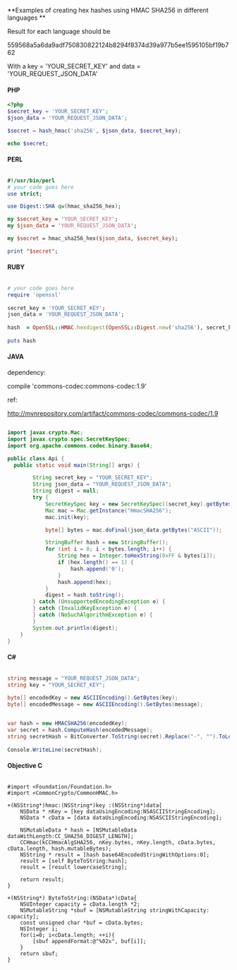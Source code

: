 **Examples of creating hex hashes using HMAC SHA256 in different languages **


Result for each language should be 

559568a5a6da9adf750830822124b8294f8374d39a977b5ee1595105bf19b762


With a key = 'YOUR_SECRET_KEY' and data = 'YOUR_REQUEST_JSON_DATA'

#### PHP ####


```php
<?php
$secret_key = 'YOUR_SECRET_KEY';
$json_data = 'YOUR_REQUEST_JSON_DATA';

$secret = hash_hmac('sha256', $json_data, $secret_key);

echo $secret;

```
#### PERL ####


```perl

#!/usr/bin/perl
# your code goes here
use strict;

use Digest::SHA qw(hmac_sha256_hex);

my $secret_key = 'YOUR_SECRET_KEY';
my $json_data = 'YOUR_REQUEST_JSON_DATA';

my $secret = hmac_sha256_hex($json_data, $secret_key);

print "$secret";
```

#### RUBY ####


```ruby

# your code goes here
require 'openssl'
 
secret_key = 'YOUR_SECRET_KEY';
json_data = 'YOUR_REQUEST_JSON_DATA';
 
hash  = OpenSSL::HMAC.hexdigest(OpenSSL::Digest.new('sha256'), secret_key, json_data)
 
puts hash

```


#### JAVA ####

dependency:

compile 'commons-codec:commons-codec:1.9'

ref: 

http://mvnrepository.com/artifact/commons-codec/commons-codec/1.9

```java

import javax.crypto.Mac;
import javax.crypto.spec.SecretKeySpec;
import org.apache.commons.codec.binary.Base64;

public class Api {
  public static void main(String[] args) {

        String secret_key = "YOUR_SECRET_KEY";
        String json_data = "YOUR_REQUEST_JSON_DATA";
        String digest = null;
        try {
            SecretKeySpec key = new SecretKeySpec((secret_key).getBytes("UTF-8"), "HmacSHA256");
            Mac mac = Mac.getInstance("HmacSHA256");
            mac.init(key);

            byte[] bytes = mac.doFinal(json_data.getBytes("ASCII"));

            StringBuffer hash = new StringBuffer();
            for (int i = 0; i < bytes.length; i++) {
                String hex = Integer.toHexString(0xFF & bytes[i]);
                if (hex.length() == 1) {
                    hash.append('0');
                }
                hash.append(hex);
            }
            digest = hash.toString();
        } catch (UnsupportedEncodingException e) {
        } catch (InvalidKeyException e) {
        } catch (NoSuchAlgorithmException e) {
        }
        System.out.println(digest);
    }
}
```

#### C# ####

```c#

string message = "YOUR_REQUEST_JSON_DATA";
string key = "YOUR_SECRET_KEY";
            
byte[] encodedKey = new ASCIIEncoding().GetBytes(key);
byte[] encodedMessage = new ASCIIEncoding().GetBytes(message);


var hash = new HMACSHA256(encodedKey);
var secret = hash.ComputeHash(encodedMessage);
string secretHash = BitConverter.ToString(secret).Replace("-", "").ToLower();
          
Console.WriteLine(secretHash);
```

#### Objective C ####


```objective c

#import <Foundation/Foundation.h>
#import <CommonCrypto/CommonHMAC.h>

+(NSString*)hmac:(NSString*)key :(NSString*)data{
    NSData * nKey = [key dataUsingEncoding:NSASCIIStringEncoding];
    NSData * cData = [data dataUsingEncoding:NSASCIIStringEncoding];

    NSMutableData * hash = [NSMutableData dataWithLength:CC_SHA256_DIGEST_LENGTH];
    CCHmac(kCCHmacAlgSHA256, nKey.bytes, nKey.length, cData.bytes, cData.length, hash.mutableBytes);
    NSString * result = [hash base64EncodedStringWithOptions:0];
    result = [self ByteToString:hash];
    result = [result lowercaseString];
  
    return result;
}

+(NSString*) ByteToString:(NSData*)cData{
    NSUInteger capacity = cData.length *2;
    NSMutableString *sbuf = [NSMutableString stringWithCapacity: capacity];
    const unsigned char *buf = cData.bytes;
    NSInteger i;
    for(i=0; i<cData.length; ++i){
        [sbuf appendFormat:@"%02x", buf[i]];
    }
    return sbuf;
}
```





